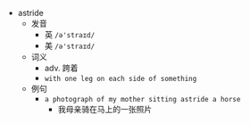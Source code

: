 - astride
  - 发音
    - 英 `/ə'straɪd/`
    - 美 `/ə'straɪd/`
  - 词义
    - adv. 跨着
    - `with one leg on each side of something`
  - 例句
    - `a photograph of my mother sitting astride a horse`
      - 我母亲骑在马上的一张照片

